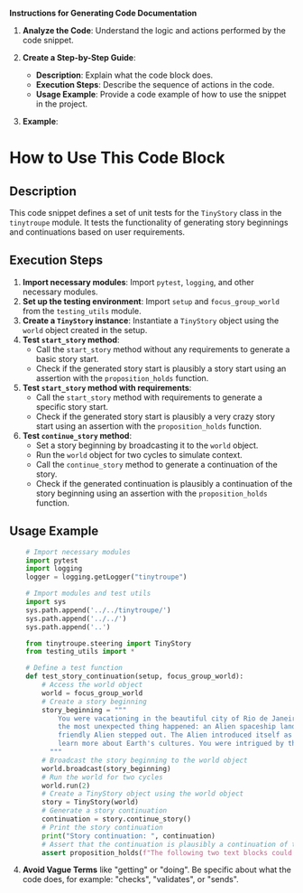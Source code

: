 **Instructions for Generating Code Documentation**

1. **Analyze the Code**: Understand the logic and actions performed by the code snippet.

2. **Create a Step-by-Step Guide**:
    - **Description**: Explain what the code block does.
    - **Execution Steps**: Describe the sequence of actions in the code.
    - **Usage Example**: Provide a code example of how to use the snippet in the project.

3. **Example**:

How to Use This Code Block
=========================================================================================

Description
-------------------------
This code snippet defines a set of unit tests for the `TinyStory` class in the `tinytroupe` module. It tests the functionality of generating story beginnings and continuations based on user requirements.

Execution Steps
-------------------------
1. **Import necessary modules**: Import `pytest`, `logging`, and other necessary modules.
2. **Set up the testing environment**: Import `setup` and `focus_group_world` from the `testing_utils` module.
3. **Create a `TinyStory` instance**: Instantiate a `TinyStory` object using the `world` object created in the setup.
4. **Test `start_story` method**: 
    - Call the `start_story` method without any requirements to generate a basic story start.
    - Check if the generated story start is plausibly a story start using an assertion with the `proposition_holds` function.
5. **Test `start_story` method with requirements**:
    - Call the `start_story` method with requirements to generate a specific story start.
    - Check if the generated story start is plausibly a very crazy story start using an assertion with the `proposition_holds` function.
6. **Test `continue_story` method**:
    - Set a story beginning by broadcasting it to the `world` object.
    - Run the `world` object for two cycles to simulate context.
    - Call the `continue_story` method to generate a continuation of the story.
    - Check if the generated continuation is plausibly a continuation of the story beginning using an assertion with the `proposition_holds` function.

Usage Example
-------------------------

```python
    # Import necessary modules
    import pytest
    import logging
    logger = logging.getLogger("tinytroupe")

    # Import modules and test utils
    import sys
    sys.path.append('../../tinytroupe/')
    sys.path.append('../../')
    sys.path.append('..')

    from tinytroupe.steering import TinyStory
    from testing_utils import *

    # Define a test function 
    def test_story_continuation(setup, focus_group_world):
        # Access the world object
        world = focus_group_world
        # Create a story beginning
        story_beginning = """
            You were vacationing in the beautiful city of Rio de Janeiro, Brazil. You were walking down the beach when
            the most unexpected thing happened: an Alien spaceship landed right in front of you. The door opened and a
            friendly Alien stepped out. The Alien introduced itself as Zog, and explained that it was on a mission to
            learn more about Earth's cultures. You were intrigued by this encounter and decided to help Zog in its mission.
          """
        # Broadcast the story beginning to the world object
        world.broadcast(story_beginning)
        # Run the world for two cycles
        world.run(2)
        # Create a TinyStory object using the world object
        story = TinyStory(world)
        # Generate a story continuation
        continuation = story.continue_story()
        # Print the story continuation
        print("Story continuation: ", continuation)
        # Assert that the continuation is plausibly a continuation of the story beginning
        assert proposition_holds(f"The following two text blocks could belong to the same story: \n BLOCK 1: \'{story_beginning}\' and \n BLOCK 2: \'{continuation}\'"), f"Proposition is false according to the LLM."
```

4. **Avoid Vague Terms** like "getting" or "doing". Be specific about what the code does, for example: "checks", "validates", or "sends".